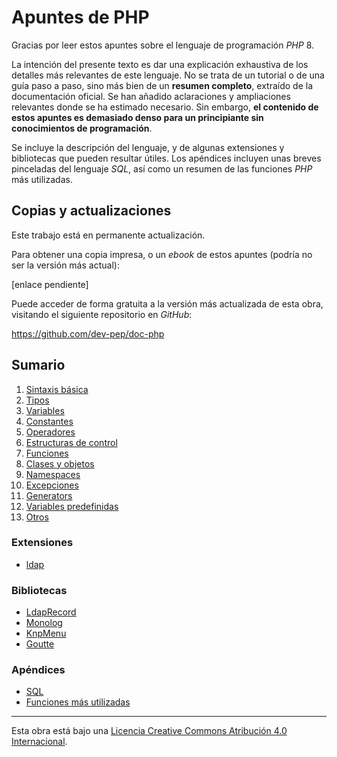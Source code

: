 # Apuntes de PHP

Gracias por leer estos apuntes sobre el lenguaje de programación *PHP* 8.

La intención del presente texto es dar una explicación exhaustiva de los detalles más relevantes de este lenguaje. No se trata de un tutorial o de una guía paso a paso, sino más bien de un **resumen completo**, extraído de la documentación oficial. Se han añadido aclaraciones y ampliaciones relevantes donde se ha estimado necesario. Sin embargo, **el contenido de estos apuntes es demasiado denso para un principiante sin conocimientos de programación**.

Se incluye la descripción del lenguaje, y de algunas extensiones y bibliotecas que pueden resultar útiles. Los apéndices incluyen unas breves pinceladas del lenguaje *SQL*, así como un resumen de las funciones *PHP* más utilizadas.

## Copias y actualizaciones

Este trabajo está en permanente actualización.

Para obtener una copia impresa, o un *ebook* de estos apuntes (podría no ser la versión más actual):

[enlace pendiente]

Puede acceder de forma gratuita a la versión más actualizada de esta obra, visitando el siguiente repositorio en *GitHub*:

<https://github.com/dev-pep/doc-php>

## Sumario

1. [Sintaxis básica](capitulos/01-sintaxis-basica.md)
2. [Tipos](capitulos/02-tipos.md)
3. [Variables](capitulos/03-variables.md)
4. [Constantes](capitulos/04-constantes.md)
5. [Operadores](capitulos/05-operadores.md)
6. [Estructuras de control](capitulos/06-estructuras-control.md)
7. [Funciones](capitulos/07-funciones.md)
8. [Clases y objetos](capitulos/08-clases-objetos.md)
9. [Namespaces](capitulos/09-namespaces.md)
10. [Excepciones](capitulos/10-excepciones.md)
11. [Generators](capitulos/11-generators.md)
12. [Variables predefinidas](capitulos/12-variables-predefinidas.md)
13. [Otros](capitulos/13-otros.md)

### Extensiones

- [ldap](capitulos/ext-ldap.md)

### Bibliotecas

- [LdapRecord](capitulos/lib-ldaprecord.md)
- [Monolog](capitulos/lib-monolog.md)
- [KnpMenu](capitulos/lib-knpmenu.md)
- [Goutte](capitulos/lib-goutte.md)


### Apéndices

- [SQL](capitulos/ap-sql.md)
- [Funciones más utilizadas](capitulos/ap-funciones.md)

---

Esta obra está bajo una
[Licencia Creative Commons Atribución 4.0 Internacional](https://creativecommons.org/licenses/by/4.0/deed.es).
